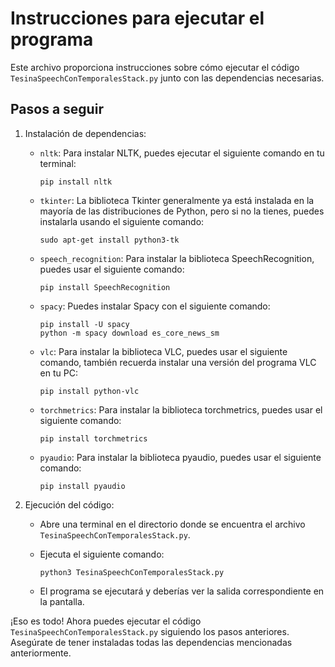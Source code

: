 # Instrucciones para ejecutar el programa

Este archivo proporciona instrucciones sobre cómo ejecutar el código `TesinaSpeechConTemporalesStack.py` junto con las dependencias necesarias.

## Pasos a seguir

1. Instalación de dependencias:

   - `nltk`: Para instalar NLTK, puedes ejecutar el siguiente comando en tu terminal:
     ```
     pip install nltk
     ```

   - `tkinter`: La biblioteca Tkinter generalmente ya está instalada en la mayoría de las distribuciones de Python, pero si no la tienes, puedes instalarla usando el siguiente comando:
     ```
     sudo apt-get install python3-tk
     ```

   - `speech_recognition`: Para instalar la biblioteca SpeechRecognition, puedes usar el siguiente comando:
     ```
     pip install SpeechRecognition
     ```

   - `spacy`: Puedes instalar Spacy con el siguiente comando:
     ```
     pip install -U spacy
     python -m spacy download es_core_news_sm
     ```

   - `vlc`: Para instalar la biblioteca VLC, puedes usar el siguiente comando, también recuerda instalar una versión del programa VLC en tu PC:
     ```
     pip install python-vlc
     ```

   - `torchmetrics`: Para instalar la biblioteca torchmetrics, puedes usar el siguiente comando:
     ```
     pip install torchmetrics
     ```

   - `pyaudio`: Para instalar la biblioteca pyaudio, puedes usar el siguiente comando:
     ```
     pip install pyaudio
     ```

2. Ejecución del código:

   - Abre una terminal en el directorio donde se encuentra el archivo `TesinaSpeechConTemporalesStack.py`.

   - Ejecuta el siguiente comando:
     ```
     python3 TesinaSpeechConTemporalesStack.py
     ```

   - El programa se ejecutará y deberías ver la salida correspondiente en la pantalla.

¡Eso es todo! Ahora puedes ejecutar el código `TesinaSpeechConTemporalesStack.py` siguiendo los pasos anteriores. Asegúrate de tener instaladas todas las dependencias mencionadas anteriormente.
